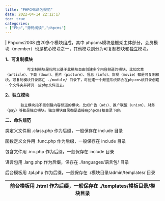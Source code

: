 ```yaml
---
title: "PHPCMS命名规范"
date: 2022-04-14 22:12:17
toc: true
categories:
- ["Php","源码阅读","phpcms"]
---
```


| Phpcms2008 由20多个模块组成，其中  phpcms模块是框架主体部分，会员模块（member）也是核心模块之一，其他模块则分为可复制模块和独立模块。

**1、可复制模块**

              可复制模块是指可以基于此模块自由创建多个内容频道的模块，比如文章（article）、下载（down）、图片（picture）、信息（info）、影视（movie）都是可复制模块。可复制模块目录都在 ./module/ 目录下，每创建一个频道系统都会在phpcms根目录创建一个文件夹并拷贝一些php文件进去。

**2、独立模块**

           独立模块指不能创建内容频道的模块，比如广告（ads）、推广联盟（union）、财务（pay）等都是独立模块。独立模块目录都是直接在phpcms根目录下的。

**二、命名规范**

类定义文件用 .class.php 作为后缀，一般保存在 include 目录

函数定义文件用 .func.php 作为后缀，一般保存在 include 目录

包含文件用 .inc.php 作为后缀，一般保存在 include 目录

语言包用 .lang.php 作为后缀，保存在 ./languages/语言包/ 目录

后台模板用 .tpl.php 作为后缀，一般保存在 ./模块目录/admin/templates/ 目录

前台模板用 .html 作为后缀，一般保存在 ./templates/模板目录/模块目录 |
| --- |

